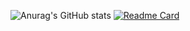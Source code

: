 ![Anurag's GitHub stats](https://github-readme-stats.vercel.app/api?username=vayne1Q&show_icons=true&theme=Gradient&show_owner&repo=github-readme-stats)
[![Readme Card](https://github-readme-stats.vercel.app/api/pin/?username=vayne1Q&repo=github-readme-stats)](https://github.com/vayne1Q/github-readme-stats)
